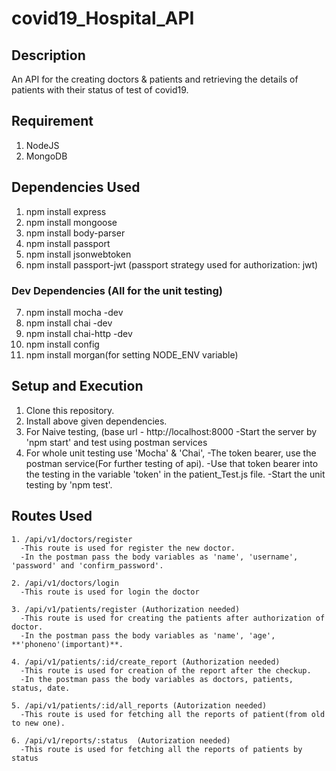 # covid19_Hospital_API
## Description
An API for the creating doctors & patients and retrieving the details of patients with their status of test of covid19.

## Requirement
1. NodeJS
2. MongoDB


## Dependencies Used 
1. npm install express
2. npm install mongoose
3. npm install body-parser
4. npm install passport
5. npm install jsonwebtoken
6. npm install passport-jwt (passport strategy used for authorization: jwt)
### Dev Dependencies (All for the unit testing)
7. npm install mocha -dev
8. npm install chai -dev
9. npm install chai-http -dev
10. npm install config
11. npm install morgan(for setting NODE_ENV variable)

## Setup and Execution
1. Clone this repository.
2. Install above given dependencies.
3. For Naive testing, (base url - http://localhost:8000
   -Start the server by 'npm start' and test using postman services
4. For whole unit testing use 'Mocha' & 'Chai',
   -The token bearer, use the postman service(For further testing of api).
   -Use that token bearer into the testing in the variable 'token' in the patient_Test.js file.
   -Start the unit testing by 'npm test'.

## Routes Used
```
1. /api/v1/doctors/register 
  -This route is used for register the new doctor.
  -In the postman pass the body variables as 'name', 'username', 'password' and 'confirm_password'.
  
2. /api/v1/doctors/login 
  -This route is used for login the doctor
  
3. /api/v1/patients/register (Authorization needed)
  -This route is used for creating the patients after authorization of doctor.
  -In the postman pass the body variables as 'name', 'age', **'phoneno'(important)**.

4. /api/v1/patients/:id/create_report (Authorization needed)
  -This route is used for creation of the report after the checkup.
  -In the postman pass the body variables as doctors, patients, status, date.
  
5. /api/v1/patients/:id/all_reports (Autorization needed)
  -This route is used for fetching all the reports of patient(from old to new one).

6. /api/v1/reports/:status  (Autorization needed)
  -This route is used for fetching all the reports of patients by status
```


